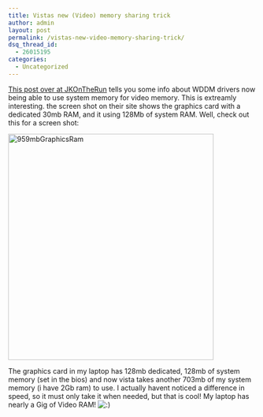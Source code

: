 ```yaml
---
title: Vistas new (Video) memory sharing trick
author: admin
layout: post
permalink: /vistas-new-video-memory-sharing-trick/
dsq_thread_id:
  - 26015195
categories:
  - Uncategorized
---
```

[This post over at JKOnTheRun][1] tells you some info about WDDM drivers now being able to use system memory for video memory. This is extreamly interesting. the screen shot on their site shows the graphics card with a dedicated 30mb RAM, and it using 128Mb of system RAM. Well, check out this for a screen shot:

[<img height=459 alt=959mbGraphicsRam src="http://static.flickr.com/108/253388469\_0ffb741e0b\_o.jpg" width=417 border=0>][2]

The graphics card in my laptop has 128mb dedicated, 128mb of system memory (set in the bios) and now vista takes another 703mb of my system memory (i have 2Gb ram) to use. I actually havent noticed a difference in speed, so it must only take it when needed, but that is cool! My laptop has nearly a Gig of Video RAM! <img src="http://blog.lotas-smartman.net/wp-includes/images/smilies/icon_smile.gif" alt=":)" class="wp-smiley" />

 [1]: http://jkontherun.blogs.com/jkontherun/2006/09/microsoft_worki.html
 [2]: http://www.flickr.com/photos/lsmartman/253388469/ "Photo Sharing"